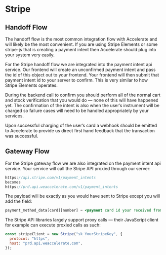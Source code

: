 # Stripe

## Handoff Flow

The handoff flow is the most common integration flow with Accelerate and will likely be the most convenient. If you are using Stripe Elements or some stripe-js that is creating a payment intent then Accelerate should plug into your system very easily.

For the Stripe handoff flow we are integrated into the payment intent api service. Our frontend will create an unconfirmed payment intent and pass the id of this object out to your frontend. Your frontend will then submit that payment intent id to your server to confirm. This is very similar to how Stripe Elements operates.

During the backend call to confirm you should perform all of the normal cart and stock verification that you would do — none of this will have happened yet. The confirmation of the intent is also when the user’s instrument will be charged so failure cases will need to be handled appropriately by your services.

Upon successful charging of the user’s card a webhook should be emitted to Accelerate to provide us direct first hand feedback that the transaction was successful.

## Gateway Flow

For the Stripe gateway flow we are also integrated on the payment intent api service. Your service will call the Stripe API proxied through our server:

```jsx
https://api.stripe.com/v1/payment_intents
becomes
https://prd.api.weaccelerate.com/v1/payment_intents
```

The payload will be exactly as you would have sent to Stripe except you will add the field:

```jsx
payment_method_data[card][number] = <payment card id your received from AccelerateJS>
```

The Stripe API libraries largely support proxy calls — their JavaScript client for example can execute proxied calls as such:

```jsx
const stripeClient = new Stripe("sk_YourStripeKey", {
  protocol: "https",
  host: "prd.api.weaccelerate.com",
});
```
